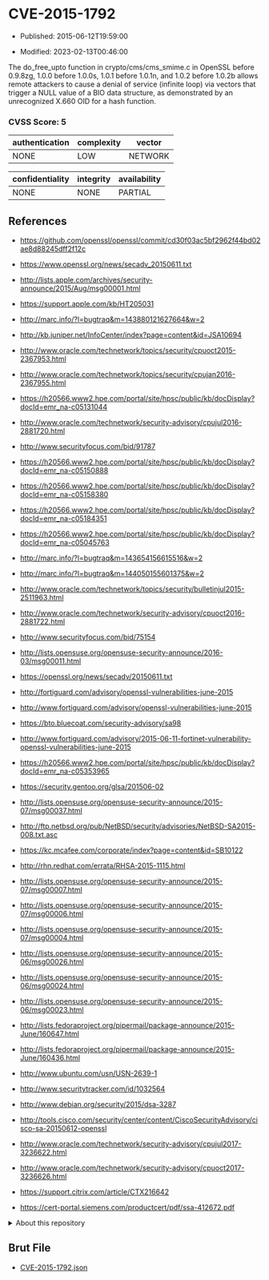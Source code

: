 # CVE-2015-1792

- Published: 2015-06-12T19:59:00

- Modified: 2023-02-13T00:46:00

The do_free_upto function in crypto/cms/cms_smime.c in OpenSSL before 0.9.8zg, 1.0.0 before 1.0.0s, 1.0.1 before 1.0.1n, and 1.0.2 before 1.0.2b allows remote attackers to cause a denial of service (infinite loop) via vectors that trigger a NULL value of a BIO data structure, as demonstrated by an unrecognized X.660 OID for a hash function.

### CVSS Score: **5**

| authentication | complexity | vector |
| --- | --- | --- |
| NONE | LOW | NETWORK |

| confidentiality | integrity | availability |
| --- | --- | --- |
| NONE | NONE | PARTIAL |

## References

* https://github.com/openssl/openssl/commit/cd30f03ac5bf2962f44bd02ae8d88245dff2f12c

* https://www.openssl.org/news/secadv_20150611.txt

* http://lists.apple.com/archives/security-announce/2015/Aug/msg00001.html

* https://support.apple.com/kb/HT205031

* http://marc.info/?l=bugtraq&m=143880121627664&w=2

* http://kb.juniper.net/InfoCenter/index?page=content&id=JSA10694

* http://www.oracle.com/technetwork/topics/security/cpuoct2015-2367953.html

* http://www.oracle.com/technetwork/topics/security/cpujan2016-2367955.html

* https://h20566.www2.hpe.com/portal/site/hpsc/public/kb/docDisplay?docId=emr_na-c05131044

* http://www.oracle.com/technetwork/security-advisory/cpujul2016-2881720.html

* http://www.securityfocus.com/bid/91787

* https://h20566.www2.hpe.com/portal/site/hpsc/public/kb/docDisplay?docId=emr_na-c05150888

* https://h20566.www2.hpe.com/portal/site/hpsc/public/kb/docDisplay?docId=emr_na-c05158380

* https://h20566.www2.hpe.com/portal/site/hpsc/public/kb/docDisplay?docId=emr_na-c05184351

* https://h20566.www2.hpe.com/portal/site/hpsc/public/kb/docDisplay?docId=emr_na-c05045763

* http://marc.info/?l=bugtraq&m=143654156615516&w=2

* http://marc.info/?l=bugtraq&m=144050155601375&w=2

* http://www.oracle.com/technetwork/topics/security/bulletinjul2015-2511963.html

* http://www.oracle.com/technetwork/security-advisory/cpuoct2016-2881722.html

* http://www.securityfocus.com/bid/75154

* http://lists.opensuse.org/opensuse-security-announce/2016-03/msg00011.html

* https://openssl.org/news/secadv/20150611.txt

* http://fortiguard.com/advisory/openssl-vulnerabilities-june-2015

* http://www.fortiguard.com/advisory/openssl-vulnerabilities-june-2015

* https://bto.bluecoat.com/security-advisory/sa98

* http://www.fortiguard.com/advisory/2015-06-11-fortinet-vulnerability-openssl-vulnerabilities-june-2015

* https://h20566.www2.hpe.com/portal/site/hpsc/public/kb/docDisplay?docId=emr_na-c05353965

* https://security.gentoo.org/glsa/201506-02

* http://lists.opensuse.org/opensuse-security-announce/2015-07/msg00037.html

* http://ftp.netbsd.org/pub/NetBSD/security/advisories/NetBSD-SA2015-008.txt.asc

* https://kc.mcafee.com/corporate/index?page=content&id=SB10122

* http://rhn.redhat.com/errata/RHSA-2015-1115.html

* http://lists.opensuse.org/opensuse-security-announce/2015-07/msg00007.html

* http://lists.opensuse.org/opensuse-security-announce/2015-07/msg00006.html

* http://lists.opensuse.org/opensuse-security-announce/2015-07/msg00004.html

* http://lists.opensuse.org/opensuse-security-announce/2015-06/msg00026.html

* http://lists.opensuse.org/opensuse-security-announce/2015-06/msg00024.html

* http://lists.opensuse.org/opensuse-security-announce/2015-06/msg00023.html

* http://lists.fedoraproject.org/pipermail/package-announce/2015-June/160647.html

* http://lists.fedoraproject.org/pipermail/package-announce/2015-June/160436.html

* http://www.ubuntu.com/usn/USN-2639-1

* http://www.securitytracker.com/id/1032564

* http://www.debian.org/security/2015/dsa-3287

* http://tools.cisco.com/security/center/content/CiscoSecurityAdvisory/cisco-sa-20150612-openssl

* http://www.oracle.com/technetwork/security-advisory/cpujul2017-3236622.html

* http://www.oracle.com/technetwork/security-advisory/cpuoct2017-3236626.html

* https://support.citrix.com/article/CTX216642

* https://cert-portal.siemens.com/productcert/pdf/ssa-412672.pdf

<details>
<summary>About this repository</summary> 

  This repository is part of the project [Live Hack CVE](https://github.com/Live-Hack-CVE). Main website can be found [www.live-hack.org](https://www.live-hack.org) 
  
  Made by [Sn0wAlice](https://github.com/Sn0wAlice) for the people that care about security and need to have a feed of the latest CVEs. Hope you enjoy it, don't forget to star the repo and follow me on [Twitter](https://twitter.com/Sn0wAlice) and [Github](https://github.com/Sn0wAlice). And that is my [personnal website](https://www.alice-snow.me/)

  - [Home Page](https://github.com/Live-Hack-CVE)
  - [Framework](https://github.com/Live-Hack-CVE/cve-framework)
  - [CVE database](https://github.com/Live-Hack-CVE/full_database)
  - [Changelog](https://github.com/Live-Hack-CVE/Changelog)
</details>

## Brut File

* [CVE-2015-1792.json](https://raw.githubusercontent.com/Live-Hack-CVE/full_database/main/cves/2015/CVE-2015-1792.json)

